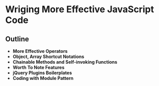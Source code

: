 # Wriging More Effective JavaScript Code


## Outline
- **More Effective Operators** 
- **Object, Array Shortcut Notations**
- **Chainable Methods and Self-invoking Functions**
- **Worth To Note Features**
- **jQuery Plugins Boilerplates**
- **Coding with Module Pattern**
